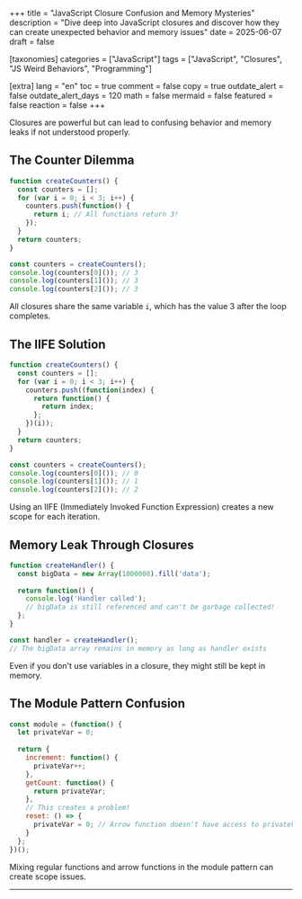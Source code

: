 +++
title = "JavaScript Closure Confusion and Memory Mysteries"
description = "Dive deep into JavaScript closures and discover how they can create unexpected behavior and memory issues"
date = 2025-06-07
draft = false

[taxonomies]
categories = ["JavaScript"]
tags = ["JavaScript", "Closures", "JS Weird Behaviors", "Programming"]

[extra]
lang = "en"
toc = true
comment = false
copy = true
outdate_alert = false
outdate_alert_days = 120
math = false
mermaid = false
featured = false
reaction = false
+++

Closures are powerful but can lead to confusing behavior and memory leaks if not understood properly.

## The Counter Dilemma

```javascript
function createCounters() {
  const counters = [];
  for (var i = 0; i < 3; i++) {
    counters.push(function() {
      return i; // All functions return 3!
    });
  }
  return counters;
}

const counters = createCounters();
console.log(counters[0]()); // 3
console.log(counters[1]()); // 3
console.log(counters[2]()); // 3
```

All closures share the same variable `i`, which has the value 3 after the loop completes.

## The IIFE Solution

```javascript
function createCounters() {
  const counters = [];
  for (var i = 0; i < 3; i++) {
    counters.push((function(index) {
      return function() {
        return index;
      };
    })(i));
  }
  return counters;
}

const counters = createCounters();
console.log(counters[0]()); // 0
console.log(counters[1]()); // 1
console.log(counters[2]()); // 2
```

Using an IIFE (Immediately Invoked Function Expression) creates a new scope for each iteration.

## Memory Leak Through Closures

```javascript
function createHandler() {
  const bigData = new Array(1000000).fill('data');
  
  return function() {
    console.log('Handler called');
    // bigData is still referenced and can't be garbage collected!
  };
}

const handler = createHandler();
// The bigData array remains in memory as long as handler exists
```

Even if you don't use variables in a closure, they might still be kept in memory.

## The Module Pattern Confusion

```javascript
const module = (function() {
  let privateVar = 0;
  
  return {
    increment: function() {
      privateVar++;
    },
    getCount: function() {
      return privateVar;
    },
    // This creates a problem!
    reset: () => {
      privateVar = 0; // Arrow function doesn't have access to privateVar!
    }
  };
})();
```

Mixing regular functions and arrow functions in the module pattern can create scope issues.

---